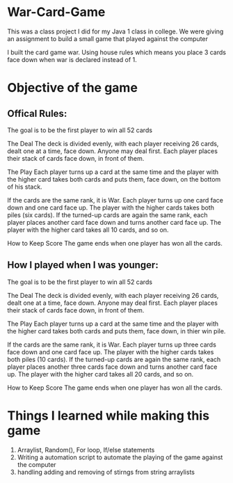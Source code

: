 # War-Card-Game #
This was a class project I did for my Java 1 class in college. We were giving an assignment to build a small game that played against the computer 

I built the card game war. Using house rules which means you place 3 cards face down when war is declared instead of 1.

# Objective of the game #

## Offical Rules: ##
The goal is to be the first player to win all 52 cards

The Deal
The deck is divided evenly, with each player receiving 26 cards, dealt one at a time, face down. Anyone may deal first. Each player places their stack of cards face down, in front of them.

The Play
Each player turns up a card at the same time and the player with the higher card takes both cards and puts them, face down, on the bottom of his stack.

If the cards are the same rank, it is War. Each player turns up one card face down and one card face up. The player with the higher cards takes both piles (six cards). If the turned-up cards are again the same rank, each player places another card face down and turns another card face up. The player with the higher card takes all 10 cards, and so on.

How to Keep Score
The game ends when one player has won all the cards.

## How I played when I was younger: ##
The goal is to be the first player to win all 52 cards

The Deal
The deck is divided evenly, with each player receiving 26 cards, dealt one at a time, face down. Anyone may deal first. Each player places their stack of cards face down, in front of them.

The Play
Each player turns up a card at the same time and the player with the higher card takes both cards and puts them, face down, in thier win pile.

If the cards are the same rank, it is War. Each player turns up three cards face down and one card face up. The player with the higher cards takes both piles (10 cards). If the turned-up cards are again the same rank, each player places another three cards face down and turns another card face up. The player with the higher card takes all 20 cards, and so on.

How to Keep Score
The game ends when one player has won all the cards.

# Things I learned while making this game #

1. Arraylist, Random(), For loop, If/else statements
2. Writing a automation script to automate the playing of the game against the computer
3. handling adding and removing of stirngs from string arraylists
